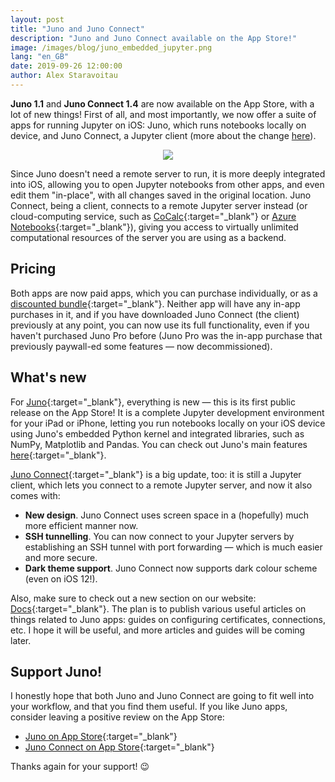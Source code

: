```yaml
---
layout: post
title: "Juno and Juno Connect"
description: "Juno and Juno Connect available on the App Store!"
image: /images/blog/juno_embedded_jupyter.png
lang: "en_GB"
date: 2019-09-26 12:00:00
author: Alex Staravoitau
---
```


**Juno 1.1** and **Juno Connect 1.4** are now available on the App Store, with a lot of new things! First of all, and most importantly, we now offer a suite of apps for running Jupyter on iOS: Juno, which runs notebooks locally on device, and Juno Connect, a Jupyter client (more about the change [here](/blog/juno-embedded-jupyter#what-happens-to-jupyter-client)). 

<!--more-->

<div style="text-align: center;">
	<img src="{{ "/images/blog/juno_embedded_jupyter.png" | prepend: site.baseurl }}">
</div>

Since Juno doesn't need a remote server to run, it is more deeply integrated into iOS, allowing you to open Jupyter notebooks from other apps, and even edit them "in-place", with all changes saved in the original location. Juno Connect, being a client, connects to a remote Jupyter server instead (or cloud-computing service, such as [CoCalc](http://cocalc.com){:target="_blank"} or [Azure Notebooks](https://notebooks.azure.com){:target="_blank"}), giving you access to virtually unlimited computational resources of the server you are using as a backend.


## Pricing

Both apps are now paid apps, which you can purchase individually, or as a [discounted bundle](https://apps.apple.com/app-bundle/id1481448756){:target="_blank"}. Neither app will have any in-app purchases in it, and if you have downloaded Juno Connect (the client) previously at any point, you can now use its full functionality, even if you haven't purchased Juno Pro before (Juno Pro was the in-app purchase that previously paywall-ed some features — now decommissioned). 

## What's new

For [Juno](https://apps.apple.com/app/id1462586500){:target="_blank"}, everything is new — this is its first public release on the App Store! It is a complete Jupyter development environment for your iPad or iPhone, letting you run notebooks locally on your iOS device using Juno's embedded Python kernel and integrated libraries, such as NumPy, Matplotlib and Pandas. You can check out Juno's main features [here](/){:target="_blank"}.

[Juno Connect](https://apps.apple.com/app/id1315744137){:target="_blank"} is a big update, too: it is still a Jupyter client, which lets you connect to a remote Jupyter server, and now it also comes with:
* **New design**. Juno Connect uses screen space in a (hopefully) much more efficient manner now.
* **SSH tunnelling**. You can now connect to your Jupyter servers by establishing an SSH tunnel with port forwarding — which is much easier and more secure.
* **Dark theme support**. Juno Connect now supports dark colour scheme (even on iOS 12!).

Also, make sure to check out a new section on our website: [Docs](/docs){:target="_blank"}. The plan is to publish various useful articles on things related to Juno apps: guides on configuring certificates, connections, etc. I hope it will be useful, and more articles and guides will be coming later.


## Support Juno!
I honestly hope that both Juno and Juno Connect are going to fit well into your workflow, and that you find them useful. If you like Juno apps, consider leaving a positive review on the App Store:
* [Juno on App Store](https://apps.apple.com/app/id1462586500){:target="_blank"}
* [Juno Connect on App Store](https://apps.apple.com/app/id1315744137){:target="_blank"}

Thanks again for your support! 😉